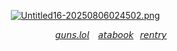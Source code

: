 ⠀ ⠀⠀ ⠀⠀ ⠀⠀ ⠀⠀ ⠀⠀ ⠀⠀ ⠀
[![Untitled16-20250806024502.png](https://i.postimg.cc/02nVLpJ0/Untitled16-20250806024502.png)](https://postimg.cc/HVJ0M8zr)




⠀ ⠀ ⠀ ⠀ ⠀ ⠀⠀ ⠀ ⠀ ⠀ ⠀⠀ ⠀ ⠀ ⠀ ⠀⠀⠀⠀[𝘨𝘶𝘯𝘴.𝘭𝘰𝘭](https://guns.lol/catisaa)⠀  [𝘢𝘵𝘢𝘣𝘰𝘰𝘬](https://yurigable.atabook.org)⠀[𝘳𝘦𝘯𝘵𝘳𝘺](https://rentry.co/gableyuri)

